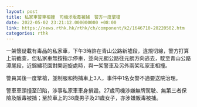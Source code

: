 ```yaml
---
layout: post
title: 私家車警車相撞　司機涉販毒被捕　警方一度擎槍
date: 2022-05-02 23:21:12.000000000 +08:00
link: https://news.rthk.hk/rthk/ch/component/k2/1646710-20220502.htm
categories: rthk
---
```


一架懷疑載有毒品的私家車，下午3時許在青山公路新墟段，違規切線，警方打算上前截查，但私家車無按指示停車，並向元朗公路往元朗方向逃去，駛至青山公路潭尾段，近錦繡花園對開迴旋處時，與一架警車及另外兩架私家車相撞。

警員其後一度擎槍，並制服和拘捕車上3人，事件中1名女警不適要送院治理。

警車車頭撞至凹陷，涉事私家車車身損毀。27歲司機涉嫌無牌駕駛、無第三者保險及販毒被捕；至於車上的38歲男子及21歲女子，亦涉嫌販毒被捕。
